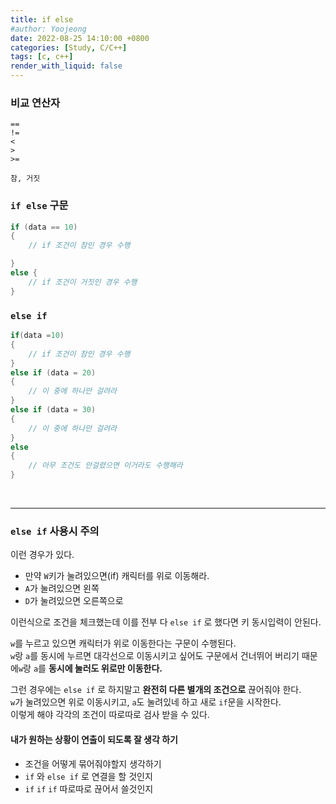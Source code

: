 ```yaml
---
title: if else  
#author: Yoojeong
date: 2022-08-25 14:10:00 +0800
categories: [Study, C/C++]
tags: [c, c++]
render_with_liquid: false
---
```


### 비교 연산자  
```
==
!=
<
>
>=

참, 거짓
```

### `if else` 구문
```cpp
if (data == 10)
{
    // if 조건이 참인 경우 수행

}
else {
    // if 조건이 거짓인 경우 수행
}

```

### `else if`
```cpp
if(data =10)
{
    // if 조건이 참인 경우 수행
}
else if (data = 20)
{
    // 이 중에 하나만 걸려라
}
else if (data = 30)
{
    // 이 중에 하나만 걸려라
}
else
{
    // 아무 조건도 안걸렸으면 이거라도 수행해라
}

```

<br>

---

### `else if` 사용시 주의

이런 경우가 있다.  
* 만약 `W`키가 눌려있으면(if) 캐릭터를 위로 이동해라.
* `A`가 눌려있으면 왼쪽
* `D`가 눌려있으면 오른쪽으로  

이런식으로 조건을 체크했는데 이를 전부 다 `else if` 로 했다면 키 동시입력이 안된다. 

`w`를 누르고 있으면 캐릭터가 위로 이동한다는 구문이 수행된다.  
`w`랑 `a`를 동시에 누르면 대각선으로 이동시키고 싶어도 구문에서 건너뛰어 버리기 때문에`w`랑 `a`를 **동시에 눌러도 위로만 이동한다.**    

그런 경우에는 `else if` 로 하지말고 **완전히 다른 별개의 조건으로** 끊어줘야 한다.  
`w`가 눌려있으면 위로 이동시키고, `a`도 눌려있네 하고 새로 `if`문을 시작한다.  
이렇게 해야 각각의 조건이 따로따로 검사 받을 수 있다.  


#### 내가 원하는 상황이 연출이 되도록 잘 생각 하기
* 조건을 어떻게 묶어줘야할지 생각하기
* `if` 와 `else if` 로 연결을 할 것인지 
* `if` `if` `if` 따로따로 끊어서 쓸것인지   

